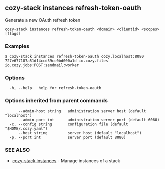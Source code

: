 ## cozy-stack instances refresh-token-oauth

Generate a new OAuth refresh token

```
cozy-stack instances refresh-token-oauth <domain> <clientid> <scopes> [flags]
```

### Examples

```
$ cozy-stack instances refresh-token-oauth cozy.localhost:8080 727e677187a51d14ccd59cc0bd000a1d io.cozy.files io.cozy.jobs:POST:sendmail:worker
```

### Options

```
  -h, --help   help for refresh-token-oauth
```

### Options inherited from parent commands

```
      --admin-host string   administration server host (default "localhost")
      --admin-port int      administration server port (default 6060)
  -c, --config string       configuration file (default "$HOME/.cozy.yaml")
      --host string         server host (default "localhost")
  -p, --port int            server port (default 8080)
```

### SEE ALSO

* [cozy-stack instances](cozy-stack_instances.md)	 - Manage instances of a stack

